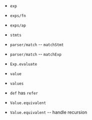 - `exp`

- `exps/fn`
- `exps/ap`

- `stmts`

- `parser/match` -- `matchStmt`
- `parser/match` -- `matchExp`

- `Exp.evaluate`

- `value`
- `values`

- `def` has `refer`

- `Value.equivalent`
- `Value.equivalent` -- handle recursion
